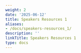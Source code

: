 ```yaml
---
weight: 2
date: '2025-06-12'
title: Speakers Resources 1
aliases:
- /docs/speakers-resources_1/
description: ''
linkTitle: Speakers Resources 1
type: docs
---
```


<!-- Unsupported block type: image -->